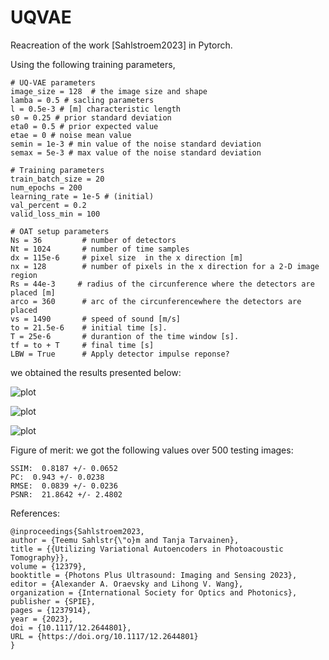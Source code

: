 # UQVAE
Reacreation of the work [Sahlstroem2023] in Pytorch.

Using the following training parameters,
```
# UQ-VAE parameters
image_size = 128  # the image size and shape
lamba = 0.5 # sacling parameters
l = 0.5e-3 # [m] characteristic length
s0 = 0.25 # prior standard deviation
eta0 = 0.5 # prior expected value
etae = 0 # noise mean value
semin = 1e-3 # min value of the noise standard deviation
semax = 5e-3 # max value of the noise standard deviation
    
# Training parameters    
train_batch_size = 20
num_epochs = 200
learning_rate = 1e-5 # (initial)
val_percent = 0.2
valid_loss_min = 100
    
# OAT setup parameters
Ns = 36         # number of detectors
Nt = 1024       # number of time samples
dx = 115e-6     # pixel size  in the x direction [m] 
nx = 128        # number of pixels in the x direction for a 2-D image region
Rs = 44e-3     # radius of the circunference where the detectors are placed [m]
arco = 360      # arc of the circunferencewhere the detectors are placed
vs = 1490       # speed of sound [m/s]
to = 21.5e-6    # initial time [s].
T = 25e-6       # durantion of the time window [s].
tf = to + T     # final time [s] 
LBW = True      # Apply detector impulse reponse?
```

we obtained the results presented below:

![plot](./results24mar24/loss24mar24.png)

![plot](./results24mar24/results24mar24_1.png)

![plot](./results24mar24/results24mar24_2.png)

Figure of merit: we got the following values over 500 testing images:
```
SSIM:  0.8187 +/- 0.0652
PC:  0.943 +/- 0.0238 
RMSE:  0.0839 +/- 0.0236
PSNR:  21.8642 +/- 2.4802
```


References:
```
@inproceedings{Sahlstroem2023,
author = {Teemu Sahlstr{\"o}m and Tanja Tarvainen},
title = {{Utilizing Variational Autoencoders in Photoacoustic Tomography}},
volume = {12379},
booktitle = {Photons Plus Ultrasound: Imaging and Sensing 2023},
editor = {Alexander A. Oraevsky and Lihong V. Wang},
organization = {International Society for Optics and Photonics},
publisher = {SPIE},
pages = {1237914},
year = {2023},
doi = {10.1117/12.2644801},
URL = {https://doi.org/10.1117/12.2644801}
}
```
